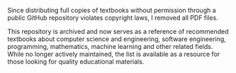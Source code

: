 Since distributing full copies of textbooks without permission through a public GitHub repository violates copyright laws, I removed all PDF files.

This repository is archived and now serves as a reference of recommended textbooks about computer science and engineering, software engineering, programming, mathematics, machine learning and other related fields. While no longer actively maintained, the list is available as a resource for those looking for quality educational materials.